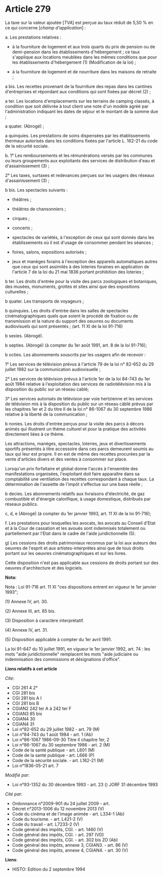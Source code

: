 # Article 279

La taxe sur la valeur ajoutée [*TVA*] est perçue au taux réduit de 5,50 % en ce qui concerne [*champ d'application*] :

a. Les prestations relatives :

- à la fourniture de logement et aux trois quarts du prix de pension ou de demi-pension dans les établissements
d'hébergement ; ce taux s'applique aux locations meublées dans les mêmes conditions que pour les établissements d'hébergement
(1) (Modification de la loi) ;

- à la fourniture de logement et de nourriture dans les maisons de retraite ;

a bis. Les recettes provenant de la fourniture des repas dans les cantines d'entreprises et répondant aux conditions qui sont
fixées par décret (2) ;

a ter. Les locations d'emplacements sur les terrains de camping classés, à condition que soit délivrée à tout client une note
d'un modèle agréé par l'administration indiquant les dates de séjour et le montant de la somme due ;

a quater. (Abrogé) ;

a quinquies. Les prestations de soins dispensées par les établissements thermaux autorisés dans les conditions fixées par
l'article L. 162-21 du code de la sécurité sociale.

b. 1° Les remboursements et les rémunérations versés par les communes ou leurs groupements aux exploitants des services de
distribution d'eau et d'assainissement (3) ;

2° Les taxes, surtaxes et redevances perçues sur les usagers des réseaux d'assainissement (3) ;

b bis. Les spectacles suivants :

- théâtres ;

- théâtres de chansonniers ;

- cirques ;

- concerts ;

- spectacles de variétés, à l'exception de ceux qui sont donnés dans les établissements où il est d'usage de consommer
pendant les séances ;

- foires, salons, expositions autorisés ;

- jeux et manèges forains à l'exception des appareils automatiques autres que ceux qui sont assimilés à des loteries foraines
en application de l'article 7 de la loi du 21 mai 1836 portant prohibition des loteries ;

b ter. Les droits d'entrée pour la visite des parcs zoologiques et botaniques, des musées, monuments, grottes et sites ainsi
que des expositions culturelles ;

b quater. Les transports de voyageurs ;

b quinquies. Les droits d'entrée dans les salles de spectacles cinématographiques quels que soient le procédé de fixation ou
de transmission et la nature du support des oeuvres ou documents audiovisuels qui sont présentés ; (art. 11 XI de la loi
91-716)

b sexies. (Abrogé).

b septies. (Abrogé) (à compter du 1er août 1991, art. 8 de la loi 91-716);

b octies. Les abonnements souscrits par les usagers afin de recevoir :

1° Les services de télévision prévus à l'article 79 de la loi n° 82-652 du 29 juillet 1982 sur la communication
audiovisuelle ;

2° Les services de télévision prévus à l'article 1er de la loi 84-743 du 1er août 1984 relative à l'exploitation des services
de radiotélévision mis à la disposition du public sur un réseau cablé;

3° Les services autorisés de télévision par voie hertzienne et les services de télévision mis à la disposition du public sur
un réseau câblé prévus par les chapitres 1er et 2 du titre II de la loi n° 86-1067 du 30 septembre 1986 relative à la liberté
de la communication ;

b nonies. Les droits d'entrée perçus pour la visite des parcs à décors animés qui illustrent un thème culturel et pour la
pratique des activités directement liées à ce thème.

Les attractions, manèges, spectacles, loteries, jeux et divertissements sportifs présentés à titre accessoire dans ces parcs
demeurent soumis au taux qui leur est propre. Il en est de même des recettes procurées par la vente d'articles divers et des
ventes à consommer sur place.

Lorsqu'un prix forfaitaire et global donne l'accès à l'ensemble des manifestations organisées, l'exploitant doit faire
apparaître dans sa comptabilité une ventilation des recettes correspondant à chaque taux. La détermination de l'assiette de
l'impôt s'effectue sur une base réelle ;

b decies. Les abonnements relatifs aux livraisons d'électricité, de gaz combustible et d'énergie calorifique, à usage
domestique, distribués par réseaux publics.

c, d, e (Abrogé) (à compter du 1er janvier 1993, art. 11 XI de la loi 91-716);

f. Les prestations pour lesquelles les avocats, les avocats au Conseil d'Etat et à la Cour de cassation et les avoués sont
indemnisés totalement ou partiellement par l'Etat dans le cadre de l'aide juridictionnelle (5).

g) Les cessions des droits patrimoniaux reconnus par la loi aux auteurs des oeuvres de l'esprit et aux artistes-interprètes
ainsi que de tous droits portant sur les oeuvres cinématographiques et sur les livres.

Cette disposition n'est pas applicable aux cessions de droits portant sur des oeuvres d'architecture et des logiciels.

**Nota:**

Nota : Loi 91-716 art. 11 XI "ces dispositions entrent en vigueur le 1er janvier 1993";

(1) Annexe IV, art. 30.

(2) Annexe III, art. 85 bis.

(3) Disposition à caractère interprétatif.

(4) Annexe IV, art. 31.

(5) Disposition applicable à compter du 1er avril 1991.

La loi 91-647 du 10 juillet 1991, en vigueur le 1er janvier 1992, art. 74 : les mots "aide juridictionnelle" remplacent les
mots "aide judiciaire ou indemnisation des commissions et désignations d'office".

**Liens relatifs à cet article**

_Cite_:

  - CGI 261 4 2°
  - CGI 281 bis
  - CGI 281 bis A I
  - CGI 281 bis B
  - CGIAN2 242 ter A à 242 ter F
  - CGIAN3 85 bis
  - CGIAN4 30
  - CGIAN4 31
  - Loi n°82-652 du 29 juillet 1982 - art. 79 (M)
  - Loi n°84-743 du 1 août 1984 - art. 1 (Ab)
  - Loi n°86-1067 1986-09-30 Titre II chapitre 1er, 2
  - Loi n°86-1067 du 30 septembre 1986 - art. 2 (M)
  - Code de la santé publique - art. L601 (M)
  - Code de la santé publique - art. L666 (P)
  - Code de la sécurité sociale. - art. L162-21 (M)
  - Loi n°1836-05-21 art. 7

_Modifié par_:

  - Loi n°93-1352 du 30 décembre 1993 - art. 23 () JORF 31 décembre 1993

_Cité par_:

  - Ordonnance n°2009-901 du 24 juillet 2009 - art.
  - Décret n°2013-1006 du 12 novembre 2013 (V)
  - Code du cinéma et de l'image animée - art. L334-1 (Ab)
  - Code du tourisme. - art. L421-2 (V)
  - Code du travail - art. L7233-2 (V)
  - Code général des impôts, CGI. - art. 1460 (V)
  - Code général des impôts, CGI. - art. 297 (VD)
  - Code général des impôts, CGI. - art. 302 bis ZO (Ab)
  - Code général des impôts, annexe 3, CGIAN3. - art. 86 (V)
  - Code général des impôts, annexe 4, CGIAN4. - art. 30 (V)

**Liens**:

  - HISTO: Edition du 2 septembre 1994
